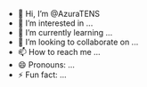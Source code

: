 - 👋 Hi, I’m @AzuraTENS
- 👀 I’m interested in ...
- 🌱 I’m currently learning ...
- 💞️ I’m looking to collaborate on ...
- 📫 How to reach me ...
- 😄 Pronouns: ...
- ⚡ Fun fact: ...

<!---
AzuraTENS/AzuraTENS is a ✨ special ✨ repository because its `README.md` (this file) appears on your GitHub profile.
You can click the Preview link to take a look at your changes.
--->

